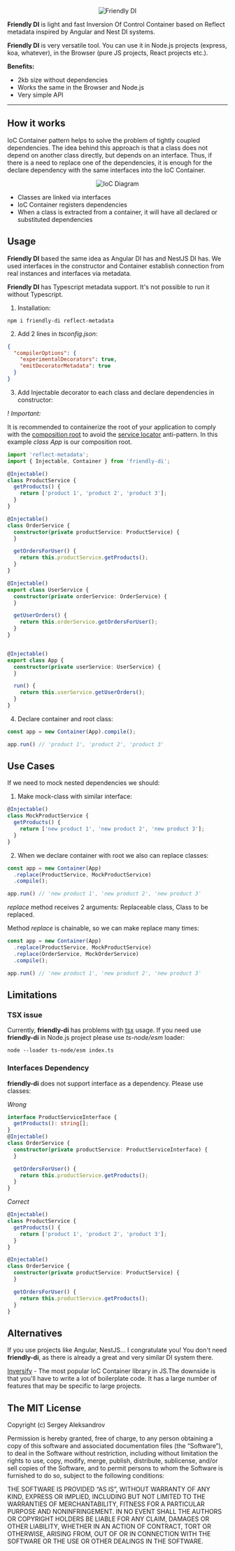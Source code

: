 <p align="center">
  <img alt="Friendly DI" src="https://www.natrube.net/friendly-di/friendly-di.png">
</p>

**Friendly DI** is light and fast Inversion Of Control Container based on Reflect metadata inspired by Angular and Nest DI systems.

**Friendly DI** is very versatile tool. You can use it in Node.js projects (express, koa, whatever), in the Browser (pure JS projects, React projects etc.).

**Benefits:**

- 2kb size without dependencies
- Works the same in the Browser and Node.js
- Very simple API

***

## How it works

IoC Container pattern helps to solve the problem of tightly coupled dependencies. The idea behind this approach
is that a class does not depend on another class directly, but depends on an interface. Thus, if there is a need to
replace one of the dependencies, it is enough for the declare dependency with the same interfaces into the IoC Container.

<p align="center">
  <img alt="IoC Diagram" src="https://www.natrube.net/friendly-di/ioc-diagram.png">
</p>

- Classes are linked via interfaces
- IoC Container registers dependencies
- When a class is extracted from a container, it will have all declared or substituted dependencies

## Usage

**Friendly DI** based the same idea as Angular DI has and NestJS DI has. We used interfaces in the constructor and Container establish connection from real instances and interfaces via metadata.

**Friendly DI** has Typescript metadata support. It's not possible to run it without Typescript.

1. Installation:

```shell
npm i friendly-di reflect-metadata
```

2. Add 2 lines in *tsconfig.json*:

```json
{
  "compilerOptions": {
    "experimentalDecorators": true,
    "emitDecoratorMetadata": true
  }
}

```

3. Add Injectable decorator to each class and declare dependencies in constructor:

*! Important:*

It is recommended to containerize the root of your application to comply with the [composition root](https://blog.ploeh.dk/2011/07/28/CompositionRoot/)
to avoid the [service locator](https://blog.ploeh.dk/2010/02/03/ServiceLocatorisanAnti-Pattern/) anti-pattern.
In this example *class App* is our composition root.

```ts
import 'reflect-metadata';
import { Injectable, Container } from 'friendly-di';

@Injectable()
class ProductService {
  getProducts() {
    return ['product 1', 'product 2', 'product 3'];
  }
}

@Injectable()
class OrderService {
  constructor(private productService: ProductService) {
  }

  getOrdersForUser() {
    return this.productService.getProducts();
  }
}

@Injectable()
export class UserService {
  constructor(private orderService: OrderService) {
  }

  getUserOrders() {
    return this.orderService.getOrdersForUser();
  }
}


@Injectable()
export class App {
  constructor(private userService: UserService) {
  }

  run() {
    return this.userService.getUserOrders();
  }
}
```

4. Declare container and root class:

```ts
const app = new Container(App).compile();

app.run() // 'product 1', 'product 2', 'product 3'
```

## Use Cases

If we need to mock nested dependencies we should:

1. Make mock-class with similar interface:

```ts
@Injectable()
class MockProductService {
  getProducts() {
    return ['new product 1', 'new product 2', 'new product 3'];
  }
}
```

2. When we declare container with root we also can replace classes:

```ts
const app = new Container(App)
  .replace(ProductService, MockProductService)
  .compile();

app.run() // 'new product 1', 'new product 2', 'new product 3'
```

*replace* method receives 2 arguments: Replaceable class, Class to be replaced.

Method *replace* is chainable, so we can make replace many times:

```ts
const app = new Container(App)
  .replace(ProductService, MockProductService)
  .replace(OrderService, MockOrderService)
  .compile();

app.run() // 'new product 1', 'new product 2', 'new product 3'
```

## Limitations

### TSX issue

Currently, **friendly-di** has problems with [tsx](https://github.com/privatenumber/tsx) usage. If you need use **friendly-di** in Node.js project please use *ts-node/esm* loader:

```shell
node --loader ts-node/esm index.ts
```

### Interfaces Dependency

**friendly-di** does not support interface as a dependency. Please use classes:

*Wrong*

```ts
interface ProductServiceInterface {
  getProducts(): string[];
}
@Injectable()
class OrderService {
  constructor(private productService: ProductServiceInterface) {
  }

  getOrdersForUser() {
    return this.productService.getProducts();
  }
}
```

*Correct*

```ts
@Injectable()
class ProductService {
  getProducts() {
    return ['product 1', 'product 2', 'product 3'];
  }
}

@Injectable()
class OrderService {
  constructor(private productService: ProductService) {
  }

  getOrdersForUser() {
    return this.productService.getProducts();
  }
}
```

## Alternatives

If you use projects like Angular, NestJS... I congratulate you! You don't need **friendly-di**, as there is already a great and very similar DI system there.

[Inversify](https://github.com/inversify/InversifyJS/tree/master) - The most popular IoC Container library in JS.The
downside is that you'll have to write a lot of boilerplate code. It has a large number of features that may be specific
to large projects.

## The MIT License

Copyright (c) Sergey Aleksandrov

Permission is hereby granted, free of charge, to any person obtaining a copy of this software and associated
documentation files (the “Software”), to deal in the Software without restriction, including without limitation the
rights to use, copy, modify, merge, publish, distribute, sublicense, and/or sell copies of the Software, and to permit
persons to whom the Software is furnished to do so, subject to the following conditions:

THE SOFTWARE IS PROVIDED “AS IS”, WITHOUT WARRANTY OF ANY KIND, EXPRESS OR IMPLIED, INCLUDING BUT NOT LIMITED TO THE
WARRANTIES OF MERCHANTABILITY, FITNESS FOR A PARTICULAR PURPOSE AND NONINFRINGEMENT. IN NO EVENT SHALL THE AUTHORS OR
COPYRIGHT HOLDERS BE LIABLE FOR ANY CLAIM, DAMAGES OR OTHER LIABILITY, WHETHER IN AN ACTION OF CONTRACT, TORT OR
OTHERWISE, ARISING FROM, OUT OF OR IN CONNECTION WITH THE SOFTWARE OR THE USE OR OTHER DEALINGS IN THE SOFTWARE.
